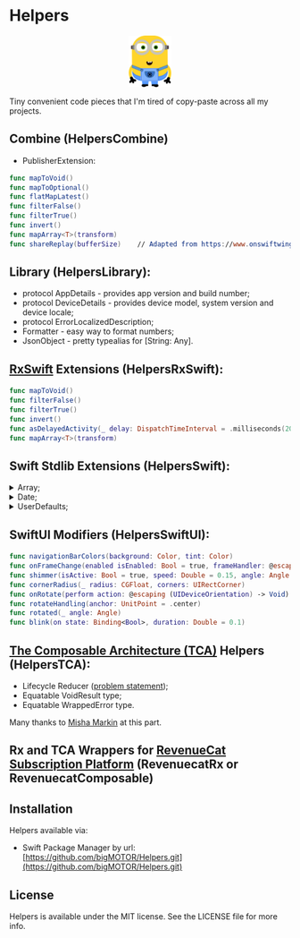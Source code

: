 # Helpers

<p align="center">
<img src="Assets/logo.png" width="15%" alt="Helpers Logo" />
<br />
</p>
Tiny convenient code pieces that I'm tired of copy-paste across all my projects. 

## Combine (HelpersCombine)
- PublisherExtension:
```swift
func mapToVoid()
func mapToOptional()
func flatMapLatest()
func filterFalse() 
func filterTrue() 
func invert() 
func mapArray<T>(transform)
func shareReplay(bufferSize)    // Adapted from https://www.onswiftwings.com/posts/share-replay-operator/ 
```

## Library (HelpersLibrary):
- protocol AppDetails - provides app version and build number;
- protocol DeviceDetails - provides device model,  system version and  device locale;
- protocol ErrorLocalizedDescription;
- Formatter - easy way to format numbers;
- JsonObject - pretty typealias for [String: Any].

## [RxSwift](https://github.com/ReactiveX/RxSwift) Extensions (HelpersRxSwift):
```swift
func mapToVoid()
func filterFalse()
func filterTrue()
func invert()
func asDelayedActivity(_ delay: DispatchTimeInterval = .milliseconds(200))
func mapArray<T>(transform)
```

## Swift Stdlib Extensions (HelpersSwift):
<details>
<summary>Array;</summary>
    
```swift
subscript (safe index: Int) -> Element?
func subtract(_ other: [Element]) -> [Element]
func distance(to index: Index) -> Int 
```
 
</details>

<details>
<summary>Date;</summary>
    
- work with unixMilliseconds;
- date components;
- beginning/end of date components;
- adding date components;
- comparison.
    
</details>

<details>
<summary>UserDefaults;</summary>
    
- provides getter and setter for Codable values.
    
</details>

## SwiftUI Modifiers (HelpersSwiftUI):
```swift
func navigationBarColors(background: Color, tint: Color)
func onFrameChange(enabled isEnabled: Bool = true, frameHandler: @escaping (CGRect)->())
func shimmer(isActive: Bool = true, speed: Double = 0.15, angle: Angle = .init(degrees: 70), opacity: Double = 1.0)
func cornerRadius(_ radius: CGFloat, corners: UIRectCorner)
func onRotate(perform action: @escaping (UIDeviceOrientation) -> Void)
func rotateHandling(anchor: UnitPoint = .center)
func rotated(_ angle: Angle)
func blink(on state: Binding<Bool>, duration: Double = 0.1)
```

## [The Composable Architecture (TCA)](https://github.com/pointfreeco/swift-composable-architecture) Helpers (HelpersTCA):
- Lifecycle Reducer ([problem statement](https://forums.swift.org/t/ifletstore-and-effect-cancellation-on-view-disappear/38272/7));
- Equatable VoidResult type;
- Equatable WrappedError type.

Many thanks to [Misha Markin](mailto:shire8bit@gmail.com) at this part. 

## Rx and TCA Wrappers for [RevenueCat Subscription Platform](https://www.revenuecat.com) (RevenuecatRx or RevenuecatComposable)

## Installation
Helpers available via: 
- Swift Package Manager by url: [https://github.com/bigMOTOR/Helpers.git](https://github.com/bigMOTOR/Helpers.git)


## License

Helpers is available under the MIT license. See the LICENSE file for more info.
